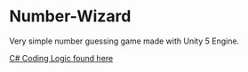 # Number-Wizard
Very simple number guessing game made with Unity 5 Engine.

[C# Coding Logic found here](https://github.com/AndyWongDev/Number-Wizard/blob/master/Assets/NumberWizard.cs)
